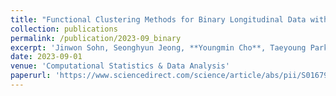 ```yaml
---
title: "Functional Clustering Methods for Binary Longitudinal Data with Temporal Heterogeneity"
collection: publications
permalink: /publication/2023-09_binary
excerpt: 'Jinwon Sohn, Seonghyun Jeong, **Youngmin Cho**, Taeyoung Park'
date: 2023-09-01
venue: 'Computational Statistics & Data Analysis'
paperurl: 'https://www.sciencedirect.com/science/article/abs/pii/S0167947323000774'
---
```


